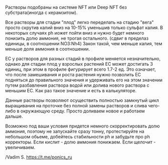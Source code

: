 Растворы подобраны на системе NFT или Deep NFТ без субстрата(иногда с керамзитом).

Все растворы для стадии "плод" легко переделать на стадию "вега" просто скрутив калий вниз на 10-15% уменьшив только сульфат калия. В некоторых случаях ph иожет пойти вниз и нужно будет немного понизить долю аммония, не трогая остального. (сдвиг в пределаз единицы, в соотношении NO3:Nh4)
Закон такой, чем меньше калия, тем меньше доля аммония в соотношении.


ЕС у растворов для разных стадий в профиле меняется незначительно, однако для стадии плод у взрослых растений ЕС может достигать 3 единиц, при этом в профиле фигурирует всего 1.7-2 ед. Это означает, что после замешивания и роста растения нужно позволить ЕС подняться до правильного значения и удерживать его на этом значении путем разбавления раствора водой или долива нового раствора с меньшим ЕС. Как раз такое значение и есть в калькуляторе.

Данные растворы позволяют осуществить полностью замкнутый цикл выращивания на проточке без полной замены растворов и слива чего-либо в окружающую среду.
Просто доливаем новое и работаем дальше.

Возможно под ваши условия придется немного скорректировать долю аммония, поэтому не запускайте сразу тонну, протестируйте на небольшом обьеме, добейтесь стабильности ph и забудьте про ph корректоры.
Если кислит - долю аммония понижаем. Если щелочит - увеличиваем.


/Vadim S. https://t.me/ponics_ru 